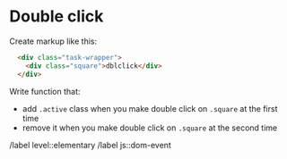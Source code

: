 # Double click

Create markup like this:

```html
  <div class="task-wrapper">
    <div class="square">dblclick</div>
  </div>
```

Write function that:

- add `.active` class when you make double click on `.square` at the first time
- remove it when you make double click on `.square` at the second time

<!-- Don't forget about labels. Example: -->
/label level::elementary
/label js::dom-event
